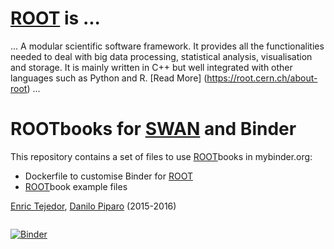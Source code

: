 # [ROOT](http://root.cern.ch) is ...
... A modular scientific software framework. It provides all the functionalities needed to deal with big data processing, statistical analysis, visualisation and storage. It is mainly written in C++ but well integrated with other languages such as Python and R. [Read More] (https://root.cern.ch/about-root) ...

# ROOTbooks for [SWAN](https://swan.web.cern.ch) and Binder
This repository contains a set of files to use [ROOT](http://root.cern.ch)books in mybinder.org:
* Dockerfile to customise Binder for [ROOT](http://root.cern.ch)
* [ROOT](http://root.cern.ch)book example files

[Enric Tejedor](https://github.com/etejedor), [Danilo Piparo](https://github.com/dpiparo) (2015-2016)

<a href="https://cern.ch/swanserver/cgi-bin/go/?projurl=https://github.com/dpiparo/rootbinder.git" target="_blank"><img alt="" src="http://swanserver.web.cern.ch/swanserver/images/badge_swan_white_150.png" />

[![Binder](http://mybinder.org/badge.svg)](http://mybinder.org/repo/cernphsft/rootbinder) 
